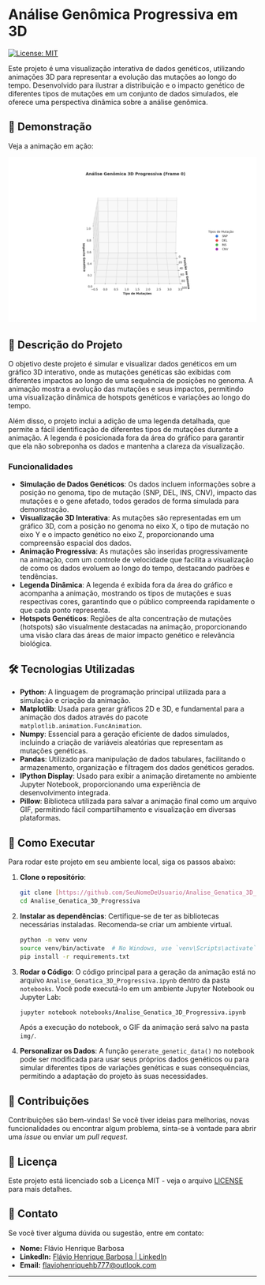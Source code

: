# Análise Genômica Progressiva em 3D

[![License: MIT](https://img.shields.io/badge/License-MIT-yellow.svg)](https://opensource.org/licenses/MIT)

Este projeto é uma visualização interativa de dados genéticos, utilizando animações 3D para representar a evolução das mutações ao longo do tempo. Desenvolvido para ilustrar a distribuição e o impacto genético de diferentes tipos de mutações em um conjunto de dados simulados, ele oferece uma perspectiva dinâmica sobre a análise genômica.

## 🚀 Demonstração

Veja a animação em ação:

<p align="center">
  <img src="img/genome_analysis_3d_with_legend.gif" alt="Animação 3D de Análise Genômica" width="700"/>
</p>

## 📝 Descrição do Projeto

O objetivo deste projeto é simular e visualizar dados genéticos em um gráfico 3D interativo, onde as mutações genéticas são exibidas com diferentes impactos ao longo de uma sequência de posições no genoma. A animação mostra a evolução das mutações e seus impactos, permitindo uma visualização dinâmica de hotspots genéticos e variações ao longo do tempo.

Além disso, o projeto inclui a adição de uma legenda detalhada, que permite a fácil identificação de diferentes tipos de mutações durante a animação. A legenda é posicionada fora da área do gráfico para garantir que ela não sobreponha os dados e mantenha a clareza da visualização.

### Funcionalidades

* **Simulação de Dados Genéticos**: Os dados incluem informações sobre a posição no genoma, tipo de mutação (SNP, DEL, INS, CNV), impacto das mutações e o gene afetado, todos gerados de forma simulada para demonstração.
* **Visualização 3D Interativa**: As mutações são representadas em um gráfico 3D, com a posição no genoma no eixo X, o tipo de mutação no eixo Y e o impacto genético no eixo Z, proporcionando uma compreensão espacial dos dados.
* **Animação Progressiva**: As mutações são inseridas progressivamente na animação, com um controle de velocidade que facilita a visualização de como os dados evoluem ao longo do tempo, destacando padrões e tendências.
* **Legenda Dinâmica**: A legenda é exibida fora da área do gráfico e acompanha a animação, mostrando os tipos de mutações e suas respectivas cores, garantindo que o público compreenda rapidamente o que cada ponto representa.
* **Hotspots Genéticos**: Regiões de alta concentração de mutações (hotspots) são visualmente destacadas na animação, proporcionando uma visão clara das áreas de maior impacto genético e relevância biológica.

## 🛠️ Tecnologias Utilizadas

* **Python**: A linguagem de programação principal utilizada para a simulação e criação da animação.
* **Matplotlib**: Usada para gerar gráficos 2D e 3D, e fundamental para a animação dos dados através do pacote `matplotlib.animation.FuncAnimation`.
* **Numpy**: Essencial para a geração eficiente de dados simulados, incluindo a criação de variáveis aleatórias que representam as mutações genéticas.
* **Pandas**: Utilizado para manipulação de dados tabulares, facilitando o armazenamento, organização e filtragem dos dados genéticos gerados.
* **IPython Display**: Usado para exibir a animação diretamente no ambiente Jupyter Notebook, proporcionando uma experiência de desenvolvimento integrada.
* **Pillow**: Biblioteca utilizada para salvar a animação final como um arquivo GIF, permitindo fácil compartilhamento e visualização em diversas plataformas.

## 🚀 Como Executar

Para rodar este projeto em seu ambiente local, siga os passos abaixo:

1.  **Clone o repositório**:

    ```bash
    git clone [https://github.com/SeuNomeDeUsuario/Analise_Genatica_3D_Progressiva.git](https://github.com/SeuNomeDeUsuario/Analise_Genatica_3D_Progressiva.git)
    cd Analise_Genatica_3D_Progressiva
    ```

2.  **Instalar as dependências**:
    Certifique-se de ter as bibliotecas necessárias instaladas. Recomenda-se criar um ambiente virtual.

    ```bash
    python -m venv venv
    source venv/bin/activate  # No Windows, use `venv\Scripts\activate`
    pip install -r requirements.txt
    ```

3.  **Rodar o Código**:
    O código principal para a geração da animação está no arquivo `Analise_Genatica_3D_Progressiva.ipynb` dentro da pasta `notebooks`. Você pode executá-lo em um ambiente Jupyter Notebook ou Jupyter Lab:

    ```bash
    jupyter notebook notebooks/Analise_Genatica_3D_Progressiva.ipynb
    ```

    Após a execução do notebook, o GIF da animação será salvo na pasta `img/`.

4.  **Personalizar os Dados**:
    A função `generate_genetic_data()` no notebook pode ser modificada para usar seus próprios dados genéticos ou para simular diferentes tipos de variações genéticas e suas consequências, permitindo a adaptação do projeto às suas necessidades.

## 🤝 Contribuições

Contribuições são bem-vindas! Se você tiver ideias para melhorias, novas funcionalidades ou encontrar algum problema, sinta-se à vontade para abrir uma *issue* ou enviar um *pull request*.

## 📄 Licença

Este projeto está licenciado sob a Licença MIT - veja o arquivo [LICENSE](LICENSE) para mais detalhes.

## 📧 Contato

Se você tiver alguma dúvida ou sugestão, entre em contato:

-   **Nome:** Flávio Henrique Barbosa
-   **LinkedIn:** [Flávio Henrique Barbosa | LinkedIn](https://www.linkedin.com/in/fl%C3%A1vio-henrique-barbosa-38465938)
-   **Email:** flaviohenriquehb777@outlook.com

---




